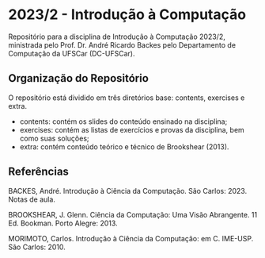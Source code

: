 # 2023/2 - Introdução à Computação
Repositório para a disciplina de Introdução à Computação 2023/2, ministrada pelo Prof. Dr. André Ricardo Backes pelo Departamento de Computação da UFSCar (DC-UFSCar).

## Organização do Repositório

O repositório está dividido em três diretórios base: contents, exercises e extra.
- contents: contém os slides do conteúdo ensinado na disciplina;
- exercises: contém as listas de exercícios e provas da disciplina, bem como suas soluções;
- extra: contém conteúdo teórico e técnico de Brookshear (2013).

## Referências

BACKES, André. Introdução à Ciência da Computação. São Carlos: 2023. Notas de aula.

BROOKSHEAR, J. Glenn. Ciência da Computação: Uma Visão Abrangente. 11 Ed. Bookman. Porto Alegre: 2013.

MORIMOTO, Carlos. Introdução à Ciência da Computação: em C. IME-USP. São Carlos: 2010.
